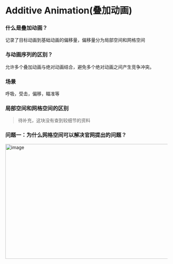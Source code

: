 # Additive Animation(叠加动画)

### 什么是叠加动画？

记录了目标动画到基础动画的偏移量，偏移量分为局部空间和网格空间

### 与动画序列的区别？

允许多个叠加动画与绝对动画结合，避免多个绝对动画之间产生竞争冲突。

### 场景

呼吸，受击，偏移，瞄准等

### 局部空间和网格空间的区别

> 待补充，这块没有查到较细节的资料

### 问题一：为什么网格空间可以解决官网提出的问题？

<img width="538" height="357" alt="image" src="https://github.com/user-attachments/assets/a8cbf468-1ea9-44d5-91c3-815b7d64f7a5" />

